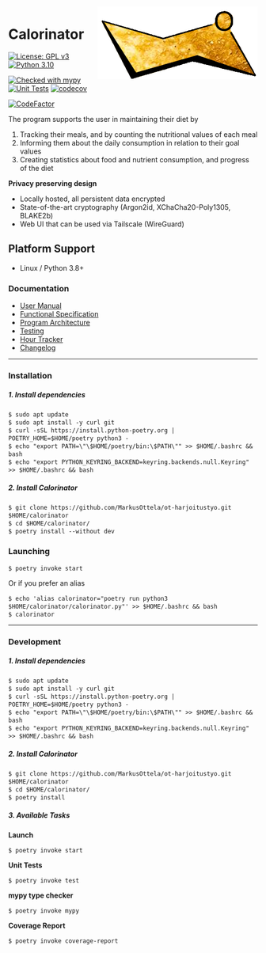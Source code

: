 <img align="right" src="https://raw.githubusercontent.com/MarkusOttela/ot-harjoitustyo/master/logo.png" style="position: relative; top: 0; left: 0;">

# Calorinator 

[![License: GPL v3](https://img.shields.io/badge/License-GPLv3-blue.svg)](https://www.gnu.org/licenses/gpl-3.0)
[![Python 3.10](https://img.shields.io/badge/Python-3.10-informational)](https://python.org)

[![Checked with mypy](http://www.mypy-lang.org/static/mypy_badge.svg)](http://mypy-lang.org/)
[![Unit Tests](https://github.com/MarkusOttela/ot-harjoitustyo/actions/workflows/unit_tests.yml/badge.svg?branch=master)](https://github.com/MarkusOttela/ot-harjoitustyo/actions/workflows/unit_tests.yml)
[![codecov](https://codecov.io/gh/MarkusOttela/ot-harjoitustyo/branch/master/graph/badge.svg?token=W1LR4KBFNX)](https://codecov.io/gh/MarkusOttela/ot-harjoitustyo)

[![CodeFactor](https://www.codefactor.io/repository/github/markusottela/ot-harjoitustyo/badge)](https://www.codefactor.io/repository/github/markusottela/ot-harjoitustyo)

The program supports the user in maintaining their diet by
  1. Tracking their meals, and by counting the nutritional values of each meal
  2. Informing them about the daily consumption in relation to their goal values
  3. Creating statistics about food and nutrient consumption, and progress of the diet

**Privacy preserving design**

* Locally hosted, all persistent data encrypted
* State-of-the-art cryptography (Argon2id, XChaCha20-Poly1305, BLAKE2b)
* Web UI that can be used via Tailscale (WireGuard) 


## Platform Support

* Linux / Python 3.8+


### Documentation

* [User Manual](https://github.com/MarkusOttela/ot-harjoitustyo/blob/master/Documentation/01%20-%20User%20Manual.md)
* [Functional Specification](https://github.com/MarkusOttela/ot-harjoitustyo/blob/master/Documentation/02%20-%20Functional%20Specification.md)
* [Program Architecture](https://github.com/MarkusOttela/ot-harjoitustyo/blob/master/Documentation/03%20-%20Architectural%20Design.md)
* [Testing](https://github.com/MarkusOttela/ot-harjoitustyo/blob/master/Documentation/04%20-%20Testing.md)
* [Hour Tracker](https://github.com/MarkusOttela/ot-harjoitustyo/blob/master/Documentation/05%20-%20Hour%20Tracker.md)
* [Changelog](https://github.com/MarkusOttela/ot-harjoitustyo/blob/master/Documentation/06%20-%20Changelog.md)

---

### Installation

##### 1. Install dependencies

```
$ sudo apt update
$ sudo apt install -y curl git
$ curl -sSL https://install.python-poetry.org | POETRY_HOME=$HOME/poetry python3 -
$ echo "export PATH=\"\$HOME/poetry/bin:\$PATH\"" >> $HOME/.bashrc && bash
$ echo "export PYTHON_KEYRING_BACKEND=keyring.backends.null.Keyring" >> $HOME/.bashrc && bash
```

##### 2. Install Calorinator
```
$ git clone https://github.com/MarkusOttela/ot-harjoitustyo.git $HOME/calorinator
$ cd $HOME/calorinator/
$ poetry install --without dev
```


### Launching

```
$ poetry invoke start
```

Or if you prefer an alias

```
$ echo 'alias calorinator="poetry run python3 $HOME/calorinator/calorinator.py"' >> $HOME/.bashrc && bash
$ calorinator 
```

---

### Development

##### 1. Install dependencies

```
$ sudo apt update
$ sudo apt install -y curl git
$ curl -sSL https://install.python-poetry.org | POETRY_HOME=$HOME/poetry python3 -
$ echo "export PATH=\"\$HOME/poetry/bin:\$PATH\"" >> $HOME/.bashrc && bash
$ echo "export PYTHON_KEYRING_BACKEND=keyring.backends.null.Keyring" >> $HOME/.bashrc && bash
```

##### 2. Install Calorinator
```
$ git clone https://github.com/MarkusOttela/ot-harjoitustyo.git $HOME/calorinator
$ cd $HOME/calorinator/
$ poetry install
```

##### 3. Available Tasks

**Launch**
```
$ poetry invoke start
```

**Unit Tests**
```
$ poetry invoke test
```

**mypy type checker**
```
$ poetry invoke mypy
```

**Coverage Report**
```
$ poetry invoke coverage-report
```
